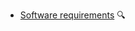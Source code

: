 * [Software requirements](./requirements/) 
  <trigger for="pop:requirements-preview">:mag:</trigger>
  
<popover id="pop:requirements-preview" title="Software Requirements :mag:" placement="right">
  <div slot="content">
    <include src="Preview.md" />
  </div>
</popover>
